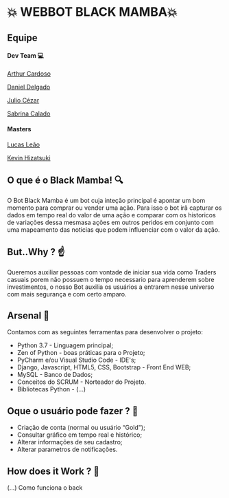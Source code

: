 # 💥 WEBBOT  BLACK MAMBA💥

## **Equipe**

#### Dev Team 💻
[Arthur Cardoso](https://gitlab.com/arthur_rinaldi00)

[Daniel Delgado](https://gitlab.com/DNLMR)

[Julio Cézar](https://gitlab.com/j.cezar4152)

[Sabrina Calado](https://gitlab.com/sabrinacalado)

#### Masters
[Lucas Leão](https://gitlab.com/lucasdlg5)

[Kevin Hizatsuki](https://gitlab.com/kevin799)

## **O que é o Black Mamba!** 🔍

O Bot Black Mamba é um bot cuja inteção principal é apontar um bom momento para comprar ou vender uma ação.
Para isso o bot irã capturar os dados em tempo real do valor de uma ação e comparar com os historicos de variações dessa mesmasa ações em outros peridos em conjunto com uma mapeamento das noticias que podem influenciar com o valor da ação.

## **But..Why ?** ☝️ 

Queremos auxiliar pessoas com vontade de iniciar sua vida como Traders casuais porem não possuem o tempo necessario para aprenderem sobre investimentos, o nosso Bot auxilia os usuários a entrarem nesse universo com mais segurança e com certo amparo.


## **Arsenal** 🔫

Contamos com as seguintes ferramentas para desenvolver o projeto:

* Python 3.7 - Linguagem principal;
* Zen of Python - boas práticas para o Projeto;
* PyCharm e/ou Visual Studio Code - IDE's;
* Django, Javascript, HTML5, CSS,  Bootstrap - Front End WEB;
* MySQL - Banco de Dados;
* Conceitos do SCRUM - Norteador do Projeto.
* Bibliotecas Python - (...)


## **Oque o usuário pode fazer ?** 🔑

* Criação de conta (normal ou usuário “Gold");
* Consultar gráfico em tempo real e histórico;
* Alterar informações de seu cadastro;
* Alterar parametros de notificações.

## **How does it Work ?** 👷

(...) Como funciona o back




